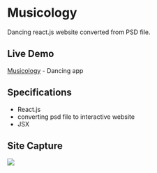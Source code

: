 # Musicology

Dancing react.js website converted from PSD file. 

## Live Demo

[Musicology](https://musicology.vercel.app/) - Dancing app

## Specifications

- React.js
- converting psd file to interactive website
- JSX

## Site Capture

<div>
<img src="https://user-images.githubusercontent.com/92605303/188320607-1f25e928-2339-43b6-b0e5-f7ba34328acf.png">
</div>
